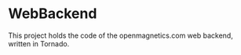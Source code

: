 # WebBackend

This project holds the code of the openmagnetics.com web backend, written in Tornado. 
